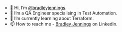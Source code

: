 - 👋 Hi, I’m [@bradleyjennings](https://github.com/bradleyjennings).
- 👀 I’m a QA Engineer specialising in Test Automation.
- 🌱 I’m currently learning about Terraform.
- 📫 How to reach me - [Bradley Jennings](https://www.linkedin.com/in/bradley-jennings-b55a14181/) on LinkedIn.

<!---
bradleyjennings/bradleyjennings is a ✨ special ✨ repository because its `README.md` (this file) appears on your GitHub profile.
You can click the Preview link to take a look at your changes.
--->

